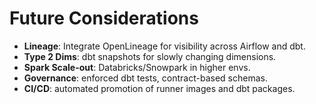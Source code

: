 # Future Considerations

- **Lineage**: Integrate OpenLineage for visibility across Airflow and dbt.
- **Type 2 Dims**: dbt snapshots for slowly changing dimensions.
- **Spark Scale-out**: Databricks/Snowpark in higher envs.
- **Governance**: enforced dbt tests, contract-based schemas.
- **CI/CD**: automated promotion of runner images and dbt packages.
